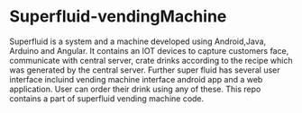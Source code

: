 # Superfluid-vendingMachine
Superfluid is a system and a machine developed using Android,Java, Arduino and Angular. It contains an IOT devices to capture customers face, communicate with central server, crate drinks according to the recipe which was generated by the central server.
Further super fluid has several user interface incluind vending machine interface android app and a web application. User can order their drink using any of these.  This repo contains a part of superfluid vending machine code.
